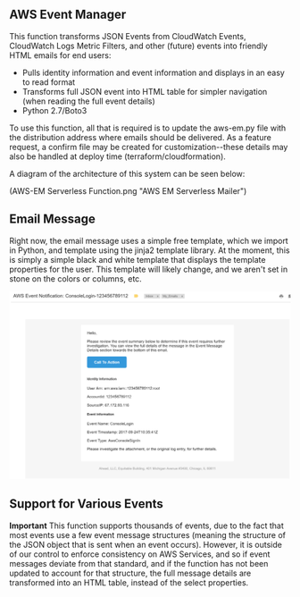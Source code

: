 ## AWS Event Manager 

This function transforms JSON Events from CloudWatch Events, CloudWatch Logs Metric Filters, and other (future) events into friendly HTML emails for end users:

* Pulls identity information and event information and displays in an easy to read format
* Transforms full JSON event into HTML table for simpler navigation (when reading the full event details)
* Python 2.7/Boto3

To use this function, all that is required is to update the aws-em.py file with the distribution address where emails should be delivered. As a feature request, a confirm file may be created for customization--these details may also be handled at deploy time (terraform/cloudformation).  

A diagram of the architecture of this system can be seen below:

(AWS-EM Serverless Function.png "AWS EM Serverless Mailer")

## Email Message

Right now, the email message uses a simple free template, which we import in Python, and template using the jinja2 template library. At the moment, this is simply
a simple black and white template that displays the template properties for the user. This template will likely change, and we aren't set in stone on the colors or columns, etc.

![alt text](email-example.png "Example User Email")
## Support for Various Events


**Important** This function supports thousands of events, due to the fact that most events use a few event message structures (meaning the structure of the JSON object that is sent when an event occurs). However, it is outside of our control to enforce consistency on AWS Services, and so if event messages deviate from that standard, and if the function has not been updated to account for that structure, the full message details are transformed into an HTML table, instead of the select properties.

